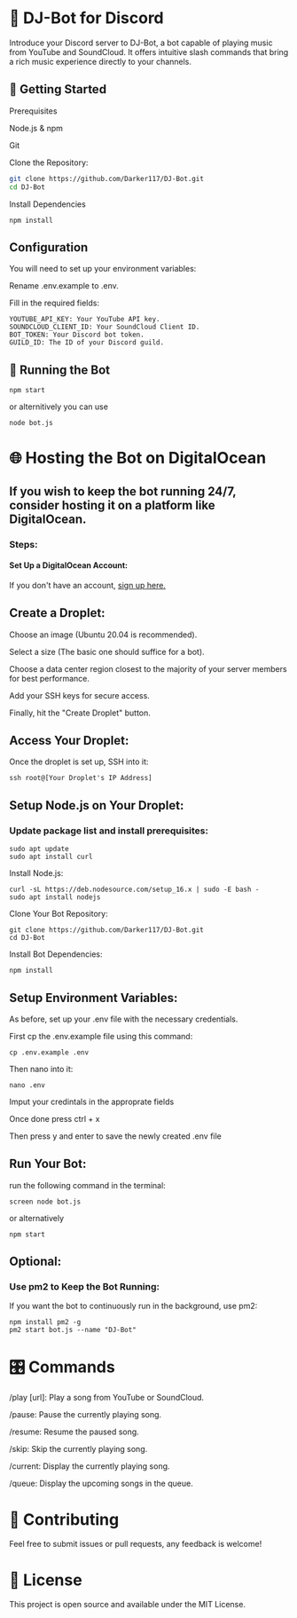 # 🎵 DJ-Bot for Discord


Introduce your Discord server to DJ-Bot, a bot capable of playing music from YouTube and SoundCloud. It offers intuitive slash commands that bring a rich music experience directly to your channels.


## 🚀 Getting Started

Prerequisites

Node.js & npm

Git

Clone the Repository:

```bash
git clone https://github.com/Darker117/DJ-Bot.git
cd DJ-Bot
```
Install Dependencies
```
npm install
```
## Configuration

You will need to set up your environment variables:

Rename .env.example to .env.

Fill in the required fields:
```
YOUTUBE_API_KEY: Your YouTube API key.
SOUNDCLOUD_CLIENT_ID: Your SoundCloud Client ID.
BOT_TOKEN: Your Discord bot token.
GUILD_ID: The ID of your Discord guild.
```
## 🔧 Running the Bot
```
npm start
```
or alternitively you can use
```
node bot.js
```

# 🌐 Hosting the Bot on DigitalOcean

## If you wish to keep the bot running 24/7, consider hosting it on a platform like DigitalOcean.

### Steps:
#### Set Up a DigitalOcean Account:

If you don't have an account, [sign up here.](https://cloud.digitalocean.com/login)

## Create a Droplet:

Choose an image (Ubuntu 20.04 is recommended).

Select a size (The basic one should suffice for a bot).

Choose a data center region closest to the majority of your server members for best performance.

Add your SSH keys for secure access.

Finally, hit the "Create Droplet" button.

## Access Your Droplet:

Once the droplet is set up, SSH into it:
```
ssh root@[Your Droplet's IP Address]
```
## Setup Node.js on Your Droplet:

### Update package list and install prerequisites:
```
sudo apt update
sudo apt install curl
```
Install Node.js:
```
curl -sL https://deb.nodesource.com/setup_16.x | sudo -E bash -
sudo apt install nodejs
```
Clone Your Bot Repository:
```
git clone https://github.com/Darker117/DJ-Bot.git
cd DJ-Bot
```
Install Bot Dependencies:
```
npm install
```
## Setup Environment Variables:

As before, set up your .env file with the necessary credentials.

First cp the .env.example file using this command:
```
cp .env.example .env
```
Then nano into it:
```
nano .env
```
Imput your credintals in the approprate fields

Once done press ctrl + x

Then press y and enter to save the newly created .env file

## Run Your Bot:

run the following command in the terminal:
```
screen node bot.js
```
or alternatively 
```
npm start
```
## Optional: 

### Use pm2 to Keep the Bot Running:

If you want the bot to continuously run in the background, use pm2:
```
npm install pm2 -g
pm2 start bot.js --name "DJ-Bot"
```
# 🎛️ Commands
/play [url]: Play a song from YouTube or SoundCloud.

/pause: Pause the currently playing song.

/resume: Resume the paused song.

/skip: Skip the currently playing song.

/current: Display the currently playing song.

/queue: Display the upcoming songs in the queue.

# 🤝 Contributing

Feel free to submit issues or pull requests, any feedback is welcome!

# 📝 License

This project is open source and available under the MIT License.

